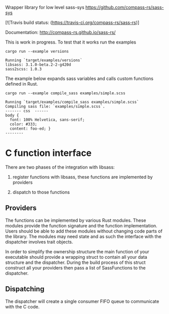 Wrapper library for low level sass-sys
https://github.com/compass-rs/sass-sys

[![Travis build status: (https://travis-ci.org/compass-rs/sass-rs)]

Documentation: http://compass-rs.github.io/sass-rs/

This is work in progress. To test that it works run the examples

```
cargo run --example versions

Running `target/examples/versions`
libsass: 3.1.0-beta.2-2-g420d
sass2scss: 1.0.3
```


The example below expands sass variables and calls custom functions defined in Rust.

```
cargo run --example compile_sass examples/simple.scss

Running `target/examples/compile_sass examples/simple.scss`
Compiling sass file: `examples/simple.scss`.
------- css  ------
body {
  font: 100% Helvetica, sans-serif;
  color: #333;
  content: foo-ed; }
--------
```

# C function interface


There are two phases of the integration with libsass:

1. register functions with libsass, these functions are implemented by providers

2. dispatch to those functions


## Providers

The functions can be implemented by various Rust modules. These modules provide
the function signature and the function implementation. Users should be able
to add these modules without changing code parts of the library. The modules
may need state and as such the interface with the dispatcher involves trait
objects.

In order to simplify the ownership structure the main function of your executable
should provide a wrapping struct to contain all your data structure and the
dispatcher. During the build process of this struct construct all your
providers then pass a list of SassFunctions to the dispatcher.

## Dispatching

The dispatcher will create a single consumer FIFO queue to communicate with
the C code. 
